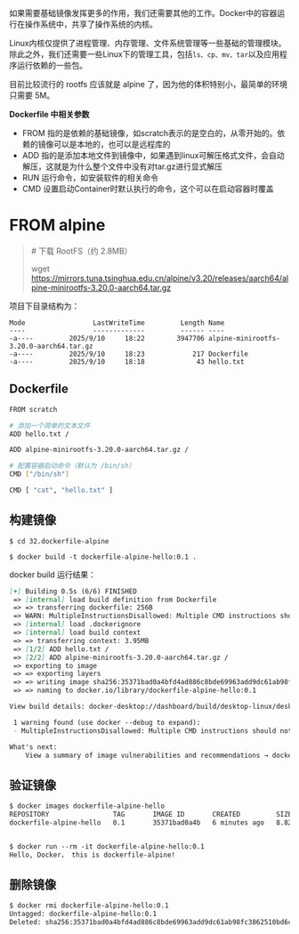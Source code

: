 如果需要基础镜像发挥更多的作用，我们还需要其他的工作。Docker中的容器运行在操作系统中，共享了操作系统的内核。

Linux内核仅提供了进程管理、内存管理、文件系统管理等一些基础的管理模块。除此之外，我们还需要一些Linux下的管理工具，包括`ls、cp、mv、tar`以及应用程序运行依赖的一些包。

目前比较流行的 rootfs 应该就是 alpine 了，因为他的体积特别小，最简单的环境只需要 5M。



**Dockerfile 中相关参数**

*   FROM 指的是依赖的基础镜像，如scratch表示的是空白的，从零开始的。依赖的镜像可以是本地的，也可以是远程库的
*   ADD 指的是添加本地文件到镜像中，如果遇到linux可解压格式文件，会自动解压，这就是为什么整个文件中没有对tar.gz进行显式解压
*   RUN 运行命令，如安装软件的相关命令
*   CMD 设置启动Container时默认执行的命令，这个可以在启动容器时覆盖



# FROM alpine

> \# 下载 RootFS（约 2.8MB）&#x20;
>
> wget <https://mirrors.tuna.tsinghua.edu.cn/alpine/v3.20/releases/aarch64/alpine-minirootfs-3.20.0-aarch64.tar.gz>&#x20;

项目下目录结构为：

```shell
Mode                 LastWriteTime         Length Name
----                 -------------         ------ ----
-a----         2025/9/10     18:22        3947706 alpine-minirootfs-3.20.0-aarch64.tar.gz
-a----         2025/9/10     18:23            217 Dockerfile
-a----         2025/9/10     18:18             43 hello.txt
```

## Dockerfile

```bash
FROM scratch

# 添加一个简单的文本文件
ADD hello.txt /

ADD alpine-minirootfs-3.20.0-aarch64.tar.gz /

# 配置容器启动命令（默认为 /bin/sh）
CMD ["/bin/sh"]

CMD [ "cat", "hello.txt" ]
```

## 构建镜像

```shell
$ cd 32.dockerfile-alpine

$ docker build -t dockerfile-alpine-hello:0.1 .
```

docker build 运行结果：

```markdown
[+] Building 0.5s (6/6) FINISHED                                                                                                                                                                               docker:desktop-linux
 => [internal] load build definition from Dockerfile                                                                                                                                                                           0.0s
 => => transferring dockerfile: 256B                                                                                                                                                                                           0.0s 
 => WARN: MultipleInstructionsDisallowed: Multiple CMD instructions should not be used in the same stage because only the last one will be used (line 9)                                                                       0.0s 
 => [internal] load .dockerignore                                                                                                                                                                                              0.0s 
 => [internal] load build context                                                                                                                                                                                              0.2s 
 => => transferring context: 3.95MB                                                                                                                                                                                            0.2s 
 => [1/2] ADD hello.txt /                                                                                                                                                                                                      0.0s 
 => [2/2] ADD alpine-minirootfs-3.20.0-aarch64.tar.gz /                                                                                                                                                                        0.1s 
 => exporting to image                                                                                                                                                                                                         0.1s 
 => => exporting layers                                                                                                                                                                                                        0.1s 
 => => writing image sha256:35371bad0a4bfd4ad886c8bde69963add9dc61ab98fc3862510bd6c73c3fa1f1                                                                                                                                   0.0s 
 => => naming to docker.io/library/dockerfile-alpine-hello:0.1                                                                                                                                                                 0.0s 

View build details: docker-desktop://dashboard/build/desktop-linux/desktop-linux/pyzj742e5xetvdtzcahtxnos4

 1 warning found (use docker --debug to expand):
 - MultipleInstructionsDisallowed: Multiple CMD instructions should not be used in the same stage because only the last one will be used (line 9)

What's next:
    View a summary of image vulnerabilities and recommendations → docker scout quickview
```

## **验证镜像**

```markdown
$ docker images dockerfile-alpine-hello
REPOSITORY                TAG       IMAGE ID       CREATED         SIZE
dockerfile-alpine-hello   0.1       35371bad0a4b   6 minutes ago   8.82MB


$ docker run --rm -it dockerfile-alpine-hello:0.1
Hello, Docker， this is dockerfile-alpine!

```

## 删除镜像

```markdown
$ docker rmi dockerfile-alpine-hello:0.1
Untagged: dockerfile-alpine-hello:0.1
Deleted: sha256:35371bad0a4bfd4ad886c8bde69963add9dc61ab98fc3862510bd6c73c3fa1f1
```


